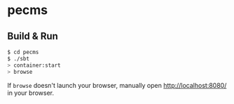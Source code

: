 # pecms #

## Build & Run ##

```sh
$ cd pecms
$ ./sbt
> container:start
> browse
```

If `browse` doesn't launch your browser, manually open [http://localhost:8080/](http://localhost:8080/) in your browser.
